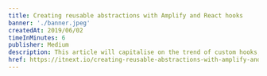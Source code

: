 ```yaml
---
title: Creating reusable abstractions with Amplify and React hooks
banner: './banner.jpeg'
createdAt: 2019/06/02
timeInMinutes: 6
publisher: Medium
description: This article will capitalise on the trend of custom hooks, in order to draw a line between React & external services with regards to the ways they communicate with one another. In other words, do your React components really need to know that you are using Amplify?
href: https://itnext.io/creating-reusable-abstractions-with-amplify-and-react-hooks-97784c8b5c2a
---
```

